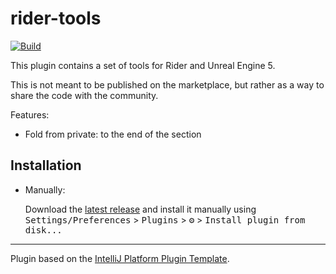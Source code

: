 # rider-tools

[![Build](https://github.com/aarcangeli/rider-tools/actions/workflows/build.yml/badge.svg?branch=main)](https://github.com/aarcangeli/rider-tools/actions/workflows/build.yml)

<!-- Plugin description -->

This plugin contains a set of tools for Rider and Unreal Engine 5.

This is not meant to be published on the marketplace, but rather as a way to share the code with the community.

Features:

- Fold from private: to the end of the section

<!-- Plugin description end -->

## Installation

- Manually:

  Download the [latest release](https://github.com/aarcangeli/rider-tools/releases/latest) and install it manually using
  <kbd>Settings/Preferences</kbd> > <kbd>Plugins</kbd> > <kbd>⚙️</kbd> > <kbd>Install plugin from disk...</kbd>

---
Plugin based on the [IntelliJ Platform Plugin Template][template].

[template]: https://github.com/JetBrains/intellij-platform-plugin-template
